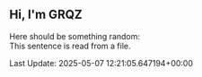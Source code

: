 ## Hi, I'm GRQZ
Here should be something random:  
This sentence is read from a file.


Last Update: 2025-05-07 12:21:05.647194+00:00
